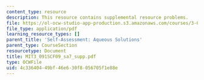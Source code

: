 ```yaml
---
content_type: resource
description: This resource contains supplemental resource problems.
file: https://ol-ocw-studio-app-production.s3.amazonaws.com/courses/3-091sc-introduction-to-solid-state-chemistry-fall-2010/4c33640449bf46e630f8056705f1e88e_MIT3_091SCF09_sa7_supp.pdf
file_type: application/pdf
learning_resource_types: []
parent_title: 'Self-Assessment: Aqueous Solutions'
parent_type: CourseSection
resourcetype: Document
title: MIT3_091SCF09_sa7_supp.pdf
type: OCWFile
uid: 4c336404-49bf-46e6-30f8-056705f1e88e
---
```

